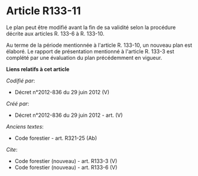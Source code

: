 # Article R133-11

Le plan peut être modifié avant la fin de sa validité selon la procédure décrite aux articles R. 133-6 à R. 133-10.

Au terme de la période mentionnée à l'article R. 133-10, un nouveau plan est élaboré. Le rapport de présentation mentionné à
l'article R. 133-3 est complété par une évaluation du plan précédemment en vigueur.

**Liens relatifs à cet article**

_Codifié par_:

  - Décret n°2012-836 du 29 juin 2012 (V)

_Créé par_:

  - Décret n°2012-836 du 29 juin 2012 - art. (V)

_Anciens textes_:

  - Code forestier - art. R321-25 (Ab)

_Cite_:

  - Code forestier (nouveau) - art. R133-3 (V)
  - Code forestier (nouveau) - art. R133-6 (V)
